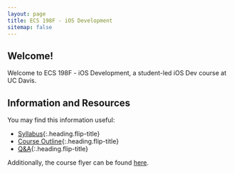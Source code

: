 ```yaml
---
layout: page
title: ECS 198F - iOS Development
sitemap: false
---
```


## Welcome!

Welcome to ECS 198F - iOS Development, a student-led iOS Dev course at UC Davis.

## Information and Resources

You may find this information useful:

- [Syllabus]{:.heading.flip-title}
- [Course Outline]{:.heading.flip-title}
- [Q&A]{:.heading.flip-title}


Additionally, the course flyer can be found [here](/assets/static/tentative-flyer.pdf).



[Syllabus]: syllabus.md
[Course Outline]: outline.md
[Q&A]: Q&A.md
